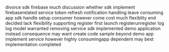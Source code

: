 divorce sdk firebase much discussion whether sdk implement firebaserelated service token refresh notification handling leave consuming app sdk handle setup consumer however come cost much flexiblity end decided lack flexibility supporting register first launch registerunregister log log model warranted removing service sdk implemented demo application instead consequence may want create code sample beyond demo app implement service however highly consumingapp dependent may best implementation completed